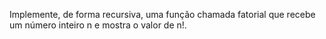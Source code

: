 Implemente, de forma recursiva, uma função chamada fatorial que recebe um número inteiro n e mostra o valor de n!.
